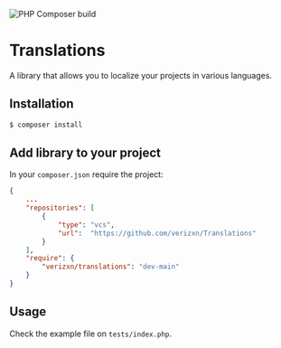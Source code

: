 ![PHP Composer build](https://github.com/verizxn/Translations/actions/workflows/php.yml/badge.svg)

# Translations
A library that allows you to localize your projects in various languages.

## Installation
```bash
$ composer install
```

## Add library to your project
In your `composer.json` require the project:
```json
{
    ...
    "repositories": [
        {
            "type": "vcs",
            "url":  "https://github.com/verizxn/Translations"
        }
    ],
    "require": {
        "verizxn/translations": "dev-main"
    }
}
```

## Usage
Check the example file on `tests/index.php`.
